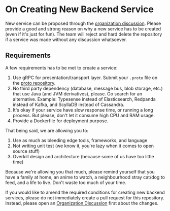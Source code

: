 # On Creating New Backend Service

New service can be proposed through the [organization discussion](https://github.com/orgs/TokoBapak/discussions).
Please provide a good and strong reason on why a new service has to be created (even if it's just for fun).
The team will reject and hard delete the repository if a service was made without any discussion whatsoever.

## Requirements

A few requirements has to be met to create a service:

1. Use gRPC for presentation/transport layer. Submit your `.proto` file on the [proto repository](https://github.com/TokoBapak/proto).
2. No third party dependency (database, message bus, blob storage, etc.) that use Java (and JVM derivatives), please. Go
   search for an alternative. Example: Typesense instead of Elasticsearch, Redpanda instead of Kafka, and ScyllaDB
   instead of Cassandra.
3. It's okay if your service have slow response time, or running a long process. But please, don't let it consume high CPU and RAM usage.
4. Provide a Dockerfile for deployment purpose.

That being said, we are allowing you to:

1. Use as much as bleeding edge tools, frameworks, and language
2. Not writing unit test (we know it, you're lazy when it comes to open source stuff)
3. Overkill design and architecture (because some of us have too little time)

Because we're allowing you that much, please remind yourself that you have a family at home, an anime to watch,
a neighbourhood stray cat/dog to feed, and a life to live. Don't waste too much of your time.

If you would like to amend the required conditions for creating new backend services, please do not immediately create a pull request for this repository.
Instead, please open an [Organization Discussion](https://github.com/orgs/TokoBapak/discussions/new?category=backend-team-posts) first about the changes.
